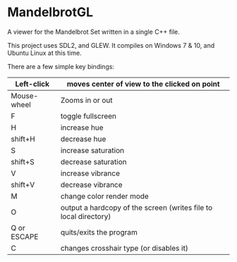 
# MandelbrotGL

A viewer for the Mandelbrot Set written in a single C++ file.

This project uses SDL2, and GLEW. It compiles on Windows 7 & 10, and Ubuntu Linux at this time.

There are a few simple key bindings:

| Left-click  | moves center of view to the clicked on point |
| --- | --- |
| Mouse-wheel | Zooms in or out |
| F           | toggle fullscreen |
| H           | increase hue |
| shift+H     | decrease hue |
| S           | increase saturation |
| shift+S     | decrease saturation |
| V           | increase vibrance |
| shift+V     | decrease vibrance |
| M           | change color render mode |
| O           | output a hardcopy of the screen (writes file to local directory) |
| Q or ESCAPE | quits/exits the program |
| C           | changes crosshair type (or disables it) |
